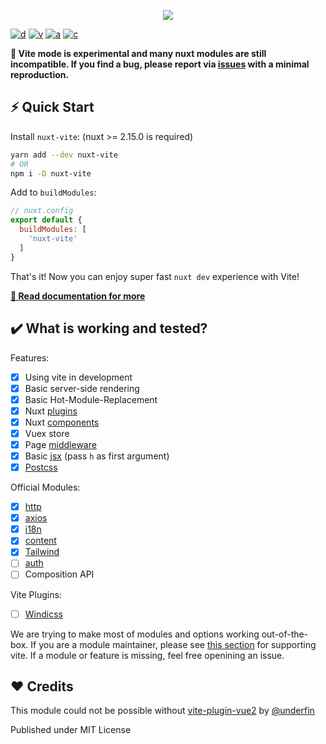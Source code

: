 <p style="text-align: center">
  <img src="./docs/static/preview.svg">
</p>

[![d](https://img.shields.io/npm/dm/nuxt-vite.svg?style=flat-square)](https://npmjs.com/package/nuxt-vite)
[![v](https://img.shields.io/npm/v/nuxt-vite/latest.svg?style=flat-square)](https://npmjs.com/package/nuxt-vite)
[![a](https://img.shields.io/github/workflow/status/nuxt/vite/ci/main?style=flat-square)](https://github.com/nuxt/vite/actions)
[![c](https://img.shields.io/codecov/c/gh/nuxt/vite/main?style=flat-square)](https://codecov.io/gh/nuxt/vite)

<!-- [![See Demo](https://codesandbox.io/static/img/play-codesandbox.svg)](https://codesandbox.io/s/github/nuxt/vite/tree/main/demo) -->


**🧪 Vite mode is experimental and many nuxt modules are still incompatible. If you find a bug, please report via [issues](https://github.com/nuxt/vite/issues) with a minimal reproduction.**


## ⚡ Quick Start

Install `nuxt-vite`: (nuxt >= 2.15.0 is required)

```sh
yarn add --dev nuxt-vite
# OR
npm i -D nuxt-vite
```

Add to `buildModules`:

```js
// nuxt.config
export default {
  buildModules: [
    'nuxt-vite'
  ]
}
```

That's it! Now you can enjoy super fast `nuxt dev` experience with Vite!


**[📖 Read documentation for more](https://vite.nuxtjs.org)**

## ✔️ What is working and tested?

Features:

- [x] Using vite in development
- [x] Basic server-side rendering
- [x] Basic Hot-Module-Replacement
- [x] Nuxt [plugins](https://nuxtjs.org/docs/2.x/directory-structure/plugins/)
- [x] Nuxt [components](https://github.com/nuxt/components/)
- [X] Vuex store
- [x] Page [middleware](https://nuxtjs.org/docs/2.x/directory-structure/middleware/)
- [x] Basic [jsx](https://vuejs.org/v2/guide/render-function.html#JSX) (pass `h` as first argument)
- [x] [Postcss](https://nuxtjs.org/docs/2.x/configuration-glossary/configuration-build#postcss)

Official Modules:

- [X] [http](https://http.nuxtjs.org/)
- [x] [axios](https://axios.nuxtjs.org/)
- [X] [i18n](https://i18n.nuxtjs.org/)
- [x] [content](https://content.nuxtjs.org/)
- [x] [Tailwind](https://tailwindcss.nuxtjs.org/)
- [ ] [auth](https://auth.nuxtjs.org/)
- [ ] Composition API

<!--
Community Modules:
- [ ] [svg-sprite-module] (https://github.com/nuxt-community/svg-sprite-module)
-->

Vite Plugins:
- [ ] [Windicss](https://windicss.netlify.app/guide/vite.html)

We are trying to make most of modules and options working out-of-the-box. If you are a module maintainer,
 please see [this section](https://vite.nuxtjs.org/advanced/modules) for supporting vite. If a module or feature is missing, feel free openining an issue.

## ❤️ Credits

This module could not be possible without [vite-plugin-vue2](https://github.com/underfin/vite-plugin-vue2) by [@underfin](https://github.com/underfin)

Published under MIT License
